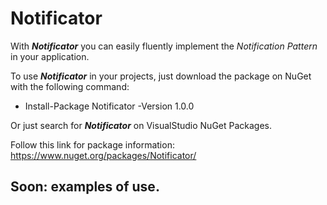 # Notificator
With ***Notificator*** you can easily fluently implement the *Notification Pattern* in your application.

To use ***Notificator*** in your projects, just download the package on NuGet with the following command:

* Install-Package Notificator -Version 1.0.0

Or just search for ***Notificator*** on VisualStudio NuGet Packages.

Follow this link for package information: https://www.nuget.org/packages/Notificator/

## Soon: examples of use.
